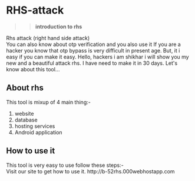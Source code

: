 # RHS-attack
 >>**introduction to rhs**

<p>Rhs attack (right hand side attack) <br>
You can also know about otp verification and you also use it
If you are a hacker you know that otp bypass is very difficult in present age.
But, it i easy if you can make it easy.
Hello, hackers i am shikhar i will show you my new and a beautiful attack rhs.
I have need to make it in  30 days.
Let's know about this tool...
</p>
<h2>About rhs </h2>
This tool is mixup of 4 main thing:-

1. website 
2. database
3. hosting services
4. Android application


<h2>How to use it</h2>
 This tool is very easy to use follow these steps:-<br>
Visit our site to get how to use it.
http://b-52rhs.000webhostapp.com





